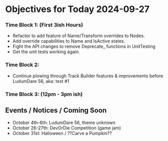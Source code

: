 # Objectives for Today 2024-09-27

### Time Block 1: (First 3ish Hours)
- Refactor to add feature of Name/Transform overrides to Nodes.
- Add override capabilities to Name and IsActive states.
- Fight the API changes to remove Deprecate_ functions in UnitTesting
- Get the unit tests working again.

### Time Block 2:
- Continue plowing through Track Builder features & improvements before LudumDare 56, aka: test #1

### Time Block 3: (12pm - 3pm ish)

## Events / Notices / Coming Soon

- October 4th-6th: LudumDare 56, theme unknown
- October 26-27th: DevOrDie Competition (game jam)
- October 31st: Halloween / ??Carve a Pumpkin??
